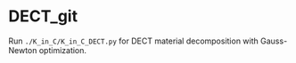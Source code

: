 # DECT_git

Run ```./K_in_C/K_in_C_DECT.py``` for DECT material decomposition with Gauss-Newton optimization.
